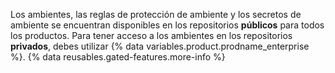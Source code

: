 Los ambientes, las reglas de protección de ambiente y los secretos de ambiente se encuentran disponibles en los repositorios **públicos** para todos los productos. Para tener acceso a los ambientes en los repositorios **privados**, debes utilizar {% data variables.product.prodname_enterprise %}. {% data reusables.gated-features.more-info %}
